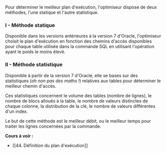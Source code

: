 Pour déterminer le meilleur plan d'exécution, l'optimiseur dispose de deux méthodes, l'une statique et l'autre statistique.

### I - Méthode statique

Disponible dans les versions antérieures à la version 7 d'Oracle, l'optimiseur choisit le plan d'exécution en fonction des chemins d'accès disponibles pour chaque table utilisée dans la commande SQL en utilisant l'opération ayant le poids le moins élevé.

### II - Méthode statistique

Disponible à partir de la version 7 d'Oracle, elle se bases sur des statistiques (*oh non pas des maths !*) relatives aux tables pour déterminer le meilleur chemin d'accès.

Ces statistiques concernent le volume des tables (nombre de lignes), le nombre de blocs alloués à la table, le nombre de valeurs distinctes de chaque colonne, la distribution de la clé, le nombre de valeurs différentes d'un index.

Le but de cette méthode est le meilleur débit, ou le meilleur temps pour traiter les lignes concernées par la commande.

**Cours à voir :**
- [[44. Définition du plan d'exécution]]